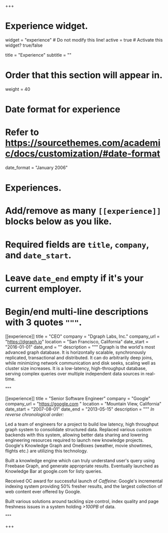 +++
# Experience widget.
widget = "experience"  # Do not modify this line!
active = true  # Activate this widget? true/false

title = "Experience"
subtitle = ""

# Order that this section will appear in.
weight = 40

# Date format for experience
#   Refer to https://sourcethemes.com/academic/docs/customization/#date-format
date_format = "January 2006"

# Experiences.
#   Add/remove as many `[[experience]]` blocks below as you like.
#   Required fields are `title`, `company`, and `date_start`.
#   Leave `date_end` empty if it's your current employer.
#   Begin/end multi-line descriptions with 3 quotes `"""`.
[[experience]]
  title = "CEO"
  company = "Dgraph Labs, Inc."
  company_url = "https://dgraph.io"
  location = "San Francisco, California"
  date_start = "2016-01-01"
  date_end = ""
  description = """
Dgraph is the world's most advanced graph database. It is horizontally scalable, synchronously replicated, transactional and distributed. It can do arbitrarily deep joins, while minimizing network communication and disk seeks, scaling well as cluster size increases. It is a low-latency, high-throughput database, serving complex queries over multiple independent data sources in real-time.

  """

[[experience]]
  title = "Senior Software Engineer"
  company = "Google"
  company_url = "https://google.com "
  location = "Mountain View, California"
  date_start = "2007-08-01"
  date_end = "2013-05-15"
  description = """
*In reverse chronological order:*

Led a team of engineers for a project to build low latency, high throughput
graph system to consolidate structured data. Replaced various custom backends
with this system, allowing better data sharing and lowering engineering
resources required to launch new knowledge projects. Google's Knowledge Graph
and OneBoxes (weather, movie showtimes, flights etc.) are utilizing this
technology.

Built a knowledge engine which can truly understand user's query using Freebase
Graph, and generate appropriate results. Eventually launched as Knowledge Bar at
google.com for listy queries.

Received OC award for successful launch of *Caffeine*: Google's
incremental indexing system providing 50% fresher results, and the largest
collection of web content ever offered by Google.

Built various solutions around tackling size control, index quality and page
freshness issues in a system holding *>100PB* of data.

"""


+++
